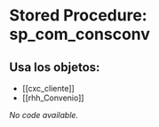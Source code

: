 # Stored Procedure: sp_com_consconv

## Usa los objetos:
- [[cxc_cliente]]
- [[rhh_Convenio]]

*No code available.*
